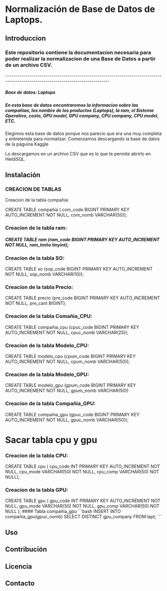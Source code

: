 <h1> Normalización de Base de Datos de Laptops.</h1><p>
<h2>Introduccion</h2> <p>
<h3>Este repositorio contiene la documentacion necesaria para poder realizar la normalizacion de una Base de Datos a partir de un archivo CSV.</h3> <p>
----------------------------------------------------------------------------------------------------------------------------------
<h5>Base de datos: Laptops</h5>

<h5>En esta base de datos encontraremos la informacion sobre las compañias, los nombre de los productos (Laptops), la ram, el Sistema Operativo, costo, GPU model, GPU company, CPU company, CPU model, ETC. </h5>

Elegimos esta base de datos porque nos parecio que era una muy completa y entretenida para normalizar. Comenzamos descargando la base de datos de la páguina Kaggle

Lo descargamos en un archivo CSV que es lo que te permite abrirlo en HeidiSQL.

<h2>Instalación
<h3>CREACION DE TABLAS</h3>
  
<p>Creacion de la tabla compañia:</p>
   <SQL>CREATE TABLE compañia ( com_code BIGINT PRIMARY KEY AUTO_INCREMENT NOT NULL,  
	com_nomb VARCHAR(50));</SQL> 

<h3><p>Creacion de la tabla ram:</p></h3>
    <h5>CREATE TABLE ram (ram_code BIGINT PRIMARY KEY AUTO_INCREMENT NOT NULL,  
	ram_tmño tinyint);</h5>

<h3><p>Creacion de la tabla SO:</p></h3>
    CREATE TABLE so (sop_code BIGINT PRIMARY KEY AUTO_INCREMENT NOT NULL,  
	sop_nomb VARCHAR(10));

<h3><p>Creacion de la tabla Precio:</p></h3>
    CREATE TABLE precio (pre_code BIGINT PRIMARY KEY AUTO_INCREMENT NOT NULL, 
    	pre_cant BIGINT);

<h3><p>Creacion de la tabla Comañia_CPU:</p></h3>
    CREATE TABLE compañia_cpu (cpuc_code BIGINT PRIMARY KEY AUTO_INCREMENT NOT NULL,  
    	cpuc_nomb VARCHAR(25));

<h3><p>Creacion de la tabla Modelo_CPU:</p></h3>   
    CREATE TABLE modelo_cpu (cpum_code BIGINT PRIMARY KEY AUTO_INCREMENT NOT NULL,  
    	cpum_nomb VARCHAR(50));
    
<h3><p>Creacion de la tabla Modelo_GPU:</p></h3>
    CREATE TABLE modelo_gpu (gpum_code BIGINT PRIMARY KEY AUTO_INCREMENT NOT NULL,  
    	gpum_nomb VARCHAR(50))

<h3><p>Creacion de la tabla Compañia_GPU:</p></h3> 
    CREATE TABLE compañia_gpu (gpuc_code BIGINT PRIMARY KEY AUTO_INCREMENT NOT NULL,  
    	gpuc_nomb VARCHAR(50));
<h1>Sacar tabla cpu y gpu</h1>
<h3><p>Creacion de la tabla CPU:</p></h3> 
    CREATE TABLE cpu (
    cpu_code INT PRIMARY KEY AUTO_INCREMENT NOT NULL,
    cpu_mode VARCHAR(50) NOT NULL,
    cpu_comp VARCHAR(50) NOT NULL);

<h3><p>Creacion de la tabla GPU:</p></h3>
    CREATE TABLE gpu (
    gpu_code INT PRIMARY KEY AUTO_INCREMENT NOT NULL,
    gpu_mode VARCHAR(50) NOT NULL,
    gpu_comp VARCHAR(50) NOT NULL
);
#### Tabla compañia_gpu
```bash
    INSERT INTO compañia_gpu(gpuc_nomb)
    SELECT DISTINCT gpu_company
    FROM lapt;
```


<h2>Uso

<h2>Contribución

<h2>Licencia

<h2>Contacto
